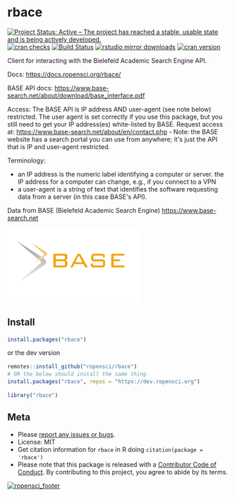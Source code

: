 rbace
=====



[![Project Status: Active – The project has reached a stable, usable state and is being actively developed.](https://www.repostatus.org/badges/latest/active.svg)](https://www.repostatus.org/#active)
[![cran checks](https://cranchecks.info/badges/worst/rbace)](https://cranchecks.info/pkgs/rbace)
[![Build Status](https://travis-ci.org/ropensci/rbace.svg?branch=master)](https://travis-ci.org/ropensci/rbace)
[![rstudio mirror downloads](https://cranlogs.r-pkg.org/badges/rbace?color=C9A115)](https://github.com/r-hub/cranlogs.app)
[![cran version](https://www.r-pkg.org/badges/version/rbace)](https://cran.r-project.org/package=rbace)


Client for interacting with the Bielefeld Academic Search Engine API.

Docs: https://docs.ropensci.org/rbace/

BASE API docs: https://www.base-search.net/about/download/base_interface.pdf

Access: The BASE API is IP address AND user-agent (see note below) restricted. The user agent is set correctly if you use this package, but you still need to get your IP address(es) white-listed by BASE. Request access at: https://www.base-search.net/about/en/contact.php - Note: the BASE website has a search portal you can use from anywhere; it's just the API that is IP and user-agent restricted.

Terminology:

- an IP address is the numeric label identifying a computer or server. the IP address for a computer can change, e.g., if you connect to a VPN
- a user-agent is a string of text that identifies the software requesting data from a server (in this case BASE's API).

Data from BASE (Bielefeld Academic Search Engine) https://www.base-search.net

[<img src="man/figures/BASE_search_engine_logo.svg.png" width="300">](https://www.base-search.net)

## Install


```r
install.packages("rbace")
```

or the dev version


```r
remotes::install_github("ropensci/rbace")
# OR the below should install the same thing
install.packages("rbace", repos = "https://dev.ropensci.org")
```


```r
library("rbace")
```

## Meta

* Please [report any issues or bugs](https://github.com/ropensci/rbace/issues).
* License: MIT
* Get citation information for `rbace` in R doing `citation(package = 'rbace')`
* Please note that this package is released with a [Contributor Code of Conduct](https://ropensci.org/code-of-conduct/). By contributing to this project, you agree to abide by its terms.

[![ropensci_footer](https://ropensci.org/public_images/github_footer.png)](https://ropensci.org)
